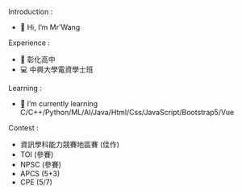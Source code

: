 Introduction :
- 👋 Hi, I’m Mr'Wang

Experience :                                                      
- 🥇 彰化高中                                                
- 💻 中興大學電資學士班

Learning : 
- 🌱 I’m currently learning C/C++/Python/ML/AI/Java/Html/Css/JavaScript/Bootstrap5/Vue

Contest :
- 資訊學科能力競賽地區賽 (佳作)
- TOI (參賽)
- NPSC (參賽)
- APCS (5+3)
- CPE (5/7)
